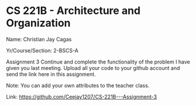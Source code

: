 
# CS 221B - Architecture and Organization

Name: Christian Jay Cagas

Yr/Course/Section: 2-BSCS-A

Assignment 3
Continue and complete the functionality of the problem I have given you last meeting. Upload all your code to your github account and send the link here in this assignment.

Note: You can add your own attributes to the teacher class.

Link: https://github.com/Ceejay1207/CS-221B---Assignment-3

